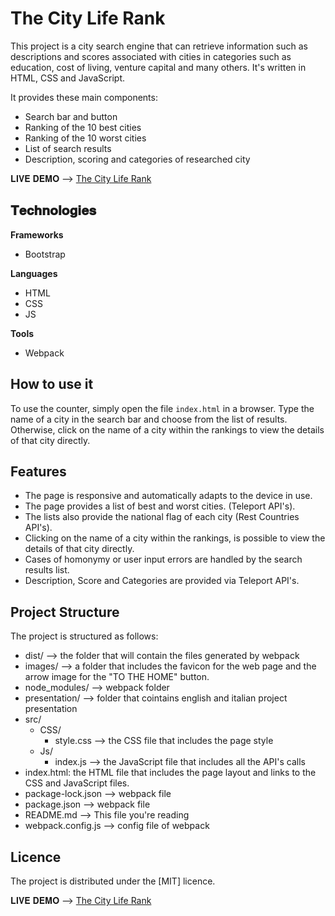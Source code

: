 # The City Life Rank
This project is a city search engine that can retrieve information such as descriptions and scores associated with cities in categories such as education, cost of living, venture capital and many others. It's written in HTML, CSS and JavaScript. 

It provides these main components:

- Search bar and button
- Ranking of the 10 best cities
- Ranking of the 10 worst cities
- List of search results
- Description, scoring and categories of researched city

𝐋𝐈𝐕𝐄 𝐃𝐄𝐌𝐎 --> [The City Life Rank](https://matteobattilani.github.io/city-life-rank)

## 𝐓𝐞𝐜𝐡𝐧𝐨𝐥𝐨𝐠𝐢𝐞𝐬

**Frameworks**
- Bootstrap

**Languages**
- HTML
- CSS
- JS

**Tools**
- Webpack

## How to use it

To use the counter, simply open the file `index.html` in a browser. Type the name of a city in the search bar and choose from the list of results. Otherwise, click on the name of a city within the rankings to view the details of that city directly.

## Features

- The page is responsive and automatically adapts to the device in use.
- The page provides a list of best and worst cities. (Teleport API's).
- The lists also provide the national flag of each city (Rest Countries API's).
- Clicking on the name of a city within the rankings, is possible to view the details of that city directly. 
- Cases of homonymy or user input errors are handled by the search results list.
- Description, Score and Categories are provided via Teleport API's.

## Project Structure

The project is structured as follows:

- dist/ --> the folder that will contain the files generated by webpack 
- images/ --> a folder that includes the favicon for the web page and the arrow image for the "TO THE HOME" button.
- node_modules/ --> webpack folder
- presentation/ --> folder that cointains english and italian project presentation
- src/
    - CSS/
         - style.css --> the CSS file that includes the page style
    - Js/
        - index.js --> the JavaScript file that includes all the API's calls      
- index.html: the HTML file that includes the page layout and links to the CSS and JavaScript files.
- package-lock.json --> webpack file
- package.json --> webpack file
- README.md --> This file you're reading
- webpack.config.js --> config file of webpack

 

## Licence

The project is distributed under the [MIT] licence.

𝐋𝐈𝐕𝐄 𝐃𝐄𝐌𝐎 --> [The City Life Rank](https://matteobattilani.github.io/city-life-rank)
